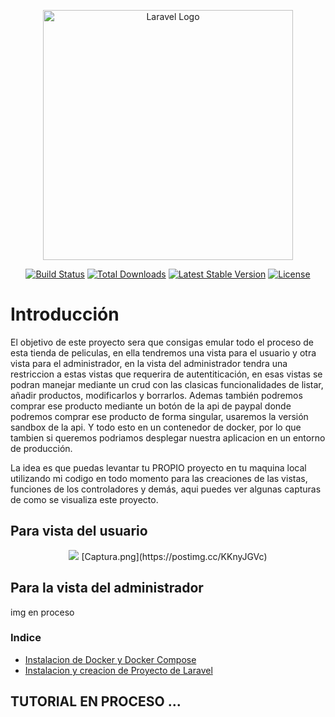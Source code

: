 <p align="center"><a href="https://laravel.com" target="_blank"><img src="https://raw.githubusercontent.com/laravel/art/master/logo-lockup/5%20SVG/2%20CMYK/1%20Full%20Color/laravel-logolockup-cmyk-red.svg" width="400" alt="Laravel Logo"></a></p>

<p align="center">
<a href="https://github.com/laravel/framework/actions"><img src="https://github.com/laravel/framework/workflows/tests/badge.svg" alt="Build Status"></a>
<a href="https://packagist.org/packages/laravel/framework"><img src="https://img.shields.io/packagist/dt/laravel/framework" alt="Total Downloads"></a>
<a href="https://packagist.org/packages/laravel/framework"><img src="https://img.shields.io/packagist/v/laravel/framework" alt="Latest Stable Version"></a>
<a href="https://packagist.org/packages/laravel/framework"><img src="https://img.shields.io/packagist/l/laravel/framework" alt="License"></a>
</p>

# Introducción

El objetivo de este proyecto sera que consigas emular todo el proceso de esta tienda de peliculas, en ella tendremos una vista para el usuario y otra vista para el administrador, en la vista del administrador tendra una restriccion a estas vistas que requerira de autentiticación, en esas vistas se podran manejar mediante un crud con las clasicas funcionalidades de listar, añadir productos, modificarlos y borrarlos. Ademas también podremos comprar ese producto mediante un botón de la api de paypal donde podremos comprar ese producto de forma singular, usaremos la versión sandbox de la api. Y todo esto en un contenedor de docker, por lo que tambien si queremos podriamos desplegar nuestra aplicacion en un entorno de producción.

La idea es que puedas levantar tu PROPIO proyecto en tu maquina local utilizando mi codigo en todo momento para las creaciones de las vistas, funciones de los controladores y demás, aqui puedes ver algunas capturas de como se visualiza este proyecto.

## Para vista del usuario
<p align="center">
<img src="https://i.postimg.cc/MGLKZXmB/Captura.png"   
</p>
[Captura.png](https://postimg.cc/KKnyJGVc)
    
## Para la vista del administrador
img en proceso

### Indice

* [Instalacion de Docker y Docker Compose](https://github.com/carlosjose1267/carlosjoseapplaravel/blob/main/instalardocker.md)
* [Instalacion y creacion de Proyecto de Laravel](https://github.com/carlosjose1267/carlosjoseapplaravel/blob/main/instalarlaravel.md)

## TUTORIAL EN PROCESO ... 
